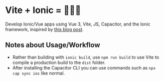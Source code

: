 # Vite + Ionic = 💜💚💙
Develop Ionic/Vue apps using Vue 3, Vite, JS, Capacitor, and the Ionic framework, inspired by [this blog post](https://dev.to/aaronksaunders/getting-started-with-vitejs-ionic-framework-beta-v6-and-vuejs-2o8l).

## Notes about Usage/Workflow
* Rather than building with `ionic build`, use `npm run build` to use Vite to compile a production build to the `dist` folder. 
* After installing the Capacitor CLI you can use commands such as `npx cap sync ios` like normal. 

